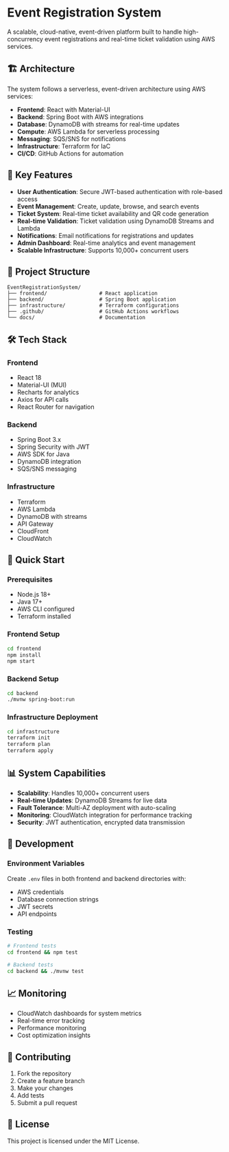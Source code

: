 # Event Registration System

A scalable, cloud-native, event-driven platform built to handle high-concurrency event registrations and real-time ticket validation using AWS services.

## 🏗️ Architecture

The system follows a serverless, event-driven architecture using AWS services:

- **Frontend**: React with Material-UI
- **Backend**: Spring Boot with AWS integrations
- **Database**: DynamoDB with streams for real-time updates
- **Compute**: AWS Lambda for serverless processing
- **Messaging**: SQS/SNS for notifications
- **Infrastructure**: Terraform for IaC
- **CI/CD**: GitHub Actions for automation

## 🚀 Key Features

- **User Authentication**: Secure JWT-based authentication with role-based access
- **Event Management**: Create, update, browse, and search events
- **Ticket System**: Real-time ticket availability and QR code generation
- **Real-time Validation**: Ticket validation using DynamoDB Streams and Lambda
- **Notifications**: Email notifications for registrations and updates
- **Admin Dashboard**: Real-time analytics and event management
- **Scalable Infrastructure**: Supports 10,000+ concurrent users

## 📁 Project Structure

```
EventRegistrationSystem/
├── frontend/                 # React application
├── backend/                  # Spring Boot application
├── infrastructure/           # Terraform configurations
├── .github/                  # GitHub Actions workflows
└── docs/                     # Documentation
```

## 🛠️ Tech Stack

### Frontend
- React 18
- Material-UI (MUI)
- Recharts for analytics
- Axios for API calls
- React Router for navigation

### Backend
- Spring Boot 3.x
- Spring Security with JWT
- AWS SDK for Java
- DynamoDB integration
- SQS/SNS messaging

### Infrastructure
- Terraform
- AWS Lambda
- DynamoDB with streams
- API Gateway
- CloudFront
- CloudWatch

## 🚀 Quick Start

### Prerequisites
- Node.js 18+
- Java 17+
- AWS CLI configured
- Terraform installed

### Frontend Setup
```bash
cd frontend
npm install
npm start
```

### Backend Setup
```bash
cd backend
./mvnw spring-boot:run
```

### Infrastructure Deployment
```bash
cd infrastructure
terraform init
terraform plan
terraform apply
```

## 📊 System Capabilities

- **Scalability**: Handles 10,000+ concurrent users
- **Real-time Updates**: DynamoDB Streams for live data
- **Fault Tolerance**: Multi-AZ deployment with auto-scaling
- **Monitoring**: CloudWatch integration for performance tracking
- **Security**: JWT authentication, encrypted data transmission

## 🔧 Development

### Environment Variables
Create `.env` files in both frontend and backend directories with:
- AWS credentials
- Database connection strings
- JWT secrets
- API endpoints

### Testing
```bash
# Frontend tests
cd frontend && npm test

# Backend tests
cd backend && ./mvnw test
```

## 📈 Monitoring

- CloudWatch dashboards for system metrics
- Real-time error tracking
- Performance monitoring
- Cost optimization insights

## 🤝 Contributing

1. Fork the repository
2. Create a feature branch
3. Make your changes
4. Add tests
5. Submit a pull request

## 📄 License

This project is licensed under the MIT License.
